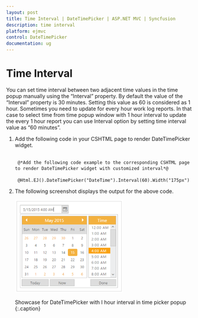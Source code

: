```yaml
---
layout: post
title: Time Interval | DateTimePicker | ASP.NET MVC | Syncfusion
description: time interval
platform: ejmvc
control: DateTimePicker
documentation: ug
---
```


# Time Interval

You can set time interval between two adjacent time values in the time popup manually using the “Interval” property. By default the value of the “Interval” property is 30 minutes. Setting this value as 60 is considered as 1 hour. Sometimes you need to update for every hour work log reports. In that case to select time from time popup window with 1 hour interval to update the every 1 hour report you can use Interval option by setting time interval value as “60 minutes”.

1. Add the following code in your CSHTML page to render DateTimePicker widget.

   ~~~ cshtml

	@*Add the following code example to the corresponding CSHTML page to render DateTimePicker widget with customized interval*@

	@Html.EJ().DateTimePicker("DateTime").Interval(60).Width("175px")

   ~~~
   
   
   
2. The following screenshot displays the output for the above code.

    ![](Time-Interval_images/Time-Interval_img1.png)
	
	Showcase for DateTimePicker with I hour interval in time picker popup
	{:.caption}
